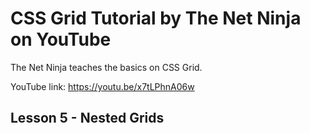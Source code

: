 # CSS Grid Tutorial by The Net Ninja on YouTube

The Net Ninja teaches the basics on CSS Grid.

YouTube link: https://youtu.be/x7tLPhnA06w

## Lesson 5 - Nested Grids
